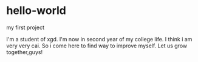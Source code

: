 # hello-world
my first project

I'm a student of xgd. I'm now in second year of my college life.
I think i am very very cai. 
So i come here to find way to improve myself.
Let us grow together,guys!
